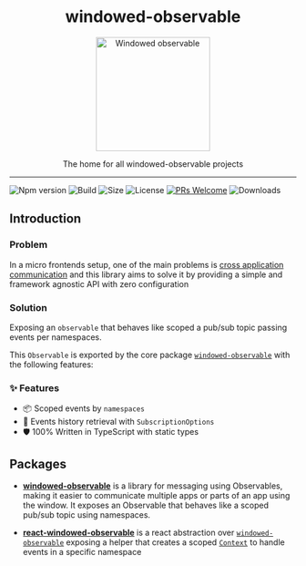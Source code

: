<div align="center">
  <h1>windowed-observable</h1>

  <img
    width="200"
    height="auto"
    alt="Windowed observable"
    src="https://res.cloudinary.com/daiqkausy/image/upload/v1596144724/windowed-observable.png"
  />

  <p>The home for all windowed-observable projects</p>
</div>
<hr />

![Npm version](https://img.shields.io/npm/v/windowed-observable)
![Build](https://img.shields.io/github/workflow/status/luistak/windowed-observable/CI/master)
![Size](https://img.shields.io/bundlephobia/minzip/windowed-observable)
![License](https://img.shields.io/github/license/luistak/windowed-observable)
[![PRs Welcome](https://img.shields.io/badge/PRs-welcome-brightgreen.svg?style)](http://makeapullrequest.com)
![Downloads](https://img.shields.io/npm/dt/windowed-observable)

## Introduction

### Problem

In a micro frontends setup, one of the main problems is [cross application communication](https://dev.to/luistak/cross-micro-frontends-communication-30m3) and this library aims to solve it by providing a simple and framework agnostic API with zero configuration

### Solution

Exposing an `observable` that behaves like scoped a pub/sub topic passing events per namespaces.

This `Observable` is exported by the core package [`windowed-observable`](packages/core/REAMDE.md) with the following features:

### ✨ Features
- 📦 Scoped events by `namespaces`
- 🎣 Events history retrieval with `SubscriptionOptions`
- 🛡 100% Written in TypeScript with static types

## Packages

- [**windowed-observable**](packages/core/REAMDE.md) is a library for messaging using Observables, making it easier to communicate multiple apps or parts of an app using the window. It exposes an Observable that behaves like a scoped pub/sub topic using namespaces.

- [**react-windowed-observable**](packages/react/REAMDE.md) is a react abstraction over [`windowed-observable`](packages/core/REAMDE.md) exposing a helper that creates a scoped [`Context`](https://reactjs.org/docs/context.html) to handle events in a specific namespace
